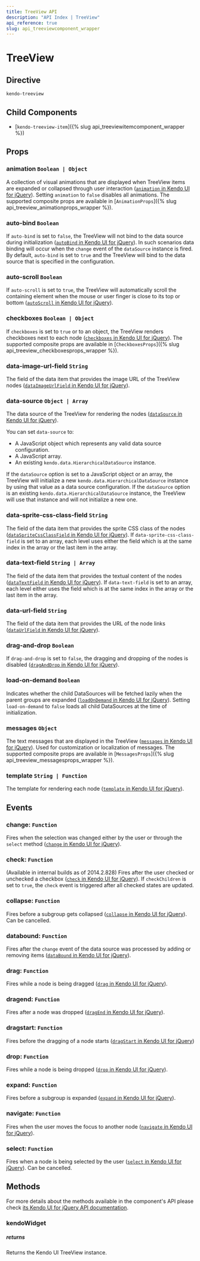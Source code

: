 ```yaml
---
title: TreeView API
description: "API Index | TreeView"
api_reference: true
slug: api_treeviewcomponent_wrapper
---
```


# TreeView

## Directive

`kendo-treeview`

## Child Components

* [`kendo-treeview-item`]({% slug api_treeviewitemcomponent_wrapper %})

## Props

### animation `Boolean | Object`

A collection of visual animations that are displayed when TreeView items are expanded or collapsed through user interaction ([`animation` in Kendo UI for jQuery](https://docs.telerik.com/kendo-ui/api/javascript/ui/treeview/configuration/animation)). Setting `animation` to `false` disables all animations. The supported composite props are available in [`AnimationProps`]({% slug api_treeview_animationprops_wrapper %}).

### auto-bind `Boolean`

If `auto-bind` is set to `false`, the TreeView will not bind to the data source during initialization ([`autoBind` in Kendo UI for jQuery](https://docs.telerik.com/kendo-ui/api/javascript/ui/treeview/configuration/autobind)). In such scenarios data binding will occur when the `change` event of the `dataSource` instance is fired. By default, `auto-bind` is set to `true` and the TreeView will bind to the data source that is specified in the configuration.

### auto-scroll `Boolean`

If `auto-scroll` is set to `true`, the TreeView will automatically scroll the containing element when the mouse or user finger is close to its top or bottom ([`autoScroll` in Kendo UI for jQuery](https://docs.telerik.com/kendo-ui/api/javascript/ui/treeview/configuration/autoscroll)).

### checkboxes `Boolean | Object`

If `checkboxes` is set to `true` or to an object, the TreeView renders checkboxes next to each node ([`checkboxes` in Kendo UI for jQuery](https://docs.telerik.com/kendo-ui/api/javascript/ui/treeview/configuration/checkboxes)). The supported composite props are available in [`CheckboxesProps`]({% slug api_treeview_checkboxesprops_wrapper %}).

### data-image-url-field `String`

The field of the data item that provides the image URL of the TreeView nodes ([`dataImageUrlField` in Kendo UI for jQuery](https://docs.telerik.com/kendo-ui/api/javascript/ui/treeview/configuration/dataimageurlfield)).

### data-source `Object | Array`

The data source of the TreeView for rendering the nodes ([`dataSource` in Kendo UI for jQuery](https://docs.telerik.com/kendo-ui/api/javascript/ui/treeview/configuration/datasource)).

You can set `data-source` to:

* A JavaScript object which represents any valid data source configuration.
* A JavaScript array.
* An existing `kendo.data.HierarchicalDataSource` instance.

If the `dataSource` option is set to a JavaScript object or an array, the TreeView will initialize a new `kendo.data.HierarchicalDataSource` instance by using that value as a data source configuration. If the `dataSource` option is an existing `kendo.data.HierarchicalDataSource` instance, the TreeView will use that instance and will not initialize a new one.

### data-sprite-css-class-field `String`

The field of the data item that provides the sprite CSS class of the nodes ([`dataSpriteCssClassField` in Kendo UI for jQuery](https://docs.telerik.com/kendo-ui/api/javascript/ui/treeview/configuration/dataspritecssclassfield)). If `data-sprite-css-class-field` is set to an array, each level uses either the field which is at the same index in the array or the last item in the array.

### data-text-field `String | Array`

The field of the data item that provides the textual content of the nodes ([`dataTextField` in Kendo UI for jQuery](https://docs.telerik.com/kendo-ui/api/javascript/ui/treeview/configuration/datatextfield)). If `data-text-field` is set to an array, each level either uses the field which is at the same index in the array or the last item in the array.

### data-url-field `String`

The field of the data item that provides the URL of the node links ([`dataUrlField` in Kendo UI for jQuery](https://docs.telerik.com/kendo-ui/api/javascript/ui/treeview/configuration/dataurlfield)).

### drag-and-drop `Boolean`

If `drag-and-drop` is set to `false`, the dragging and dropping of the nodes is disabled ([`dragAndDrop` in Kendo UI for jQuery](https://docs.telerik.com/kendo-ui/api/javascript/ui/treeview/configuration/draganddrop)).

### load-on-demand `Boolean`

Indicates whether the child DataSources will be fetched lazily when the parent groups are expanded ([`loadOnDemand` in Kendo UI for jQuery](https://docs.telerik.com/kendo-ui/api/javascript/ui/treeview/configuration/loadondemand)). Setting `load-on-demand` to `false` loads all child DataSources at the time of initialization.

### messages `Object`

The text messages that are displayed in the TreeView ([`messages` in Kendo UI for jQuery](https://docs.telerik.com/kendo-ui/api/javascript/ui/treeview/configuration/messages)). Used for customization or localization of messages. The supported composite props are available in [`MessagesProps`]({% slug api_treeview_messagesprops_wrapper %}).

### template `String | Function`

The template for rendering each node ([`template` in Kendo UI for jQuery](https://docs.telerik.com/kendo-ui/api/javascript/ui/treeview/configuration/template)).

## Events

### change: `Function`

Fires when the selection was changed either by the user or through the `select` method ([`change` in Kendo UI for jQuery](https://docs.telerik.com/kendo-ui/api/javascript/ui/treeview/events/change)).

### check: `Function`

(Available in internal builds as of 2014.2.828) Fires after the user checked or unchecked a checkbox ([`check` in Kendo UI for jQuery](https://docs.telerik.com/kendo-ui/api/javascript/ui/treeview/events/check)). If `checkChildren` is set to `true`, the `check` event is triggered after all checked states are updated.

### collapse: `Function`

Fires before a subgroup gets collapsed ([`collapse` in Kendo UI for jQuery](https://docs.telerik.com/kendo-ui/api/javascript/ui/treeview/events/collapse)). Can be cancelled.

### databound: `Function`

Fires after the `change` event of the data source was processed by adding or removing items ([`dataBound` in Kendo UI for jQuery](https://docs.telerik.com/kendo-ui/api/javascript/ui/treeview/events/databound)).

### drag: `Function`

Fires while a node is being dragged ([`drag` in Kendo UI for jQuery](https://docs.telerik.com/kendo-ui/api/javascript/ui/treeview/events/drag)).

### dragend: `Function`

Fires after a node was dropped ([`dragEnd` in Kendo UI for jQuery](https://docs.telerik.com/kendo-ui/api/javascript/ui/treeview/events/dragend)).

### dragstart: `Function`

Fires before the dragging of a node starts ([`dragStart` in Kendo UI for jQuery](https://docs.telerik.com/kendo-ui/api/javascript/ui/treeview/events/dragstart))

### drop: `Function`

Fires while a node is being dropped ([`drop` in Kendo UI for jQuery](https://docs.telerik.com/kendo-ui/api/javascript/ui/treeview/events/drop)).

### expand: `Function`

Fires before a subgroup is expanded ([`expand` in Kendo UI for jQuery](https://docs.telerik.com/kendo-ui/api/javascript/ui/treeview/events/expand)).

### navigate: `Function`

Fires when the user moves the focus to another node ([`navigate` in Kendo UI for jQuery](https://docs.telerik.com/kendo-ui/api/javascript/ui/treeview/events/navigate)).

### select: `Function`

Fires when a node is being selected by the user ([`select` in Kendo UI for jQuery](https://docs.telerik.com/kendo-ui/api/javascript/ui/treeview/events/select)). Can be cancelled.

## Methods

For more details about the methods available in the component's API please check [its Kendo UI for jQuery API documentation](https://docs.telerik.com/kendo-ui/api/javascript/ui/treeview#methods). 

### kendoWidget

##### returns

Returns the Kendo UI TreeView instance.
